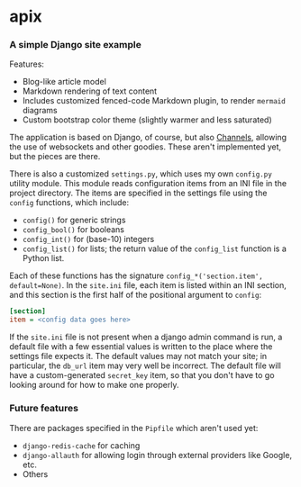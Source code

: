 # apix

### A simple Django site example

Features:

* Blog-like article model
* Markdown rendering of text content
* Includes customized fenced-code Markdown plugin, to render `mermaid` diagrams
* Custom bootstrap color theme (slightly warmer and less saturated)

The application is based on Django, of course, but also
[Channels](https://channels.readthedocs.io/en/latest/), allowing the
use of websockets and other goodies.  These aren't implemented yet,
but the pieces are there.

There is also a customized `settings.py`, which uses my own
`config.py` utility module.  This module reads configuration items
from an INI file in the project directory.  The items are specified
in the settings file using the `config` functions, which include:

* `config()` for generic strings
* `config_bool()` for booleans
* `config_int()` for (base-10) integers
* `config_list()` for lists; the return value of the `config_list` function is a Python list.

Each of these functions has the signature
`config_*('section.item', default=None)`. In the `site.ini` file,
each item is listed within an INI section, and this section is the first
half of the positional argument to `config`:

```ini
[section]
item = <config data goes here>
```

If the `site.ini` file is not present when a django admin command is run,
a default file with a few essential values is written to the place where
the settings file expects it.  The default values may not match your site;
in particular, the `db_url` item may very well be incorrect.  The default
file will have a custom-generated `secret_key` item, so that you don't
have to go looking around for how to make one properly.

### Future features

There are packages specified in the `Pipfile` which aren't used yet:

* `django-redis-cache` for caching
* `django-allauth` for allowing login through external providers like Google, etc.
* Others



